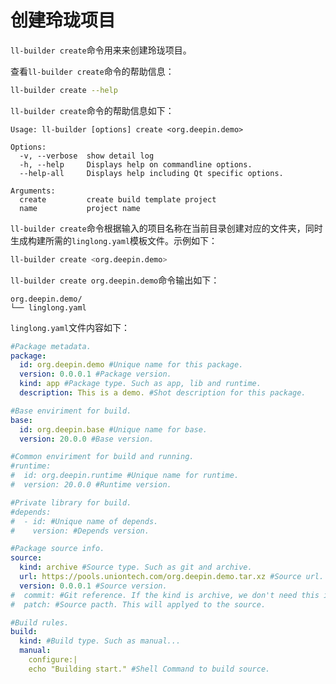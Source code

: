 # 创建玲珑项目

`ll-builder create`命令用来来创建玲珑项目。

查看`ll-builder create`命令的帮助信息：

```bash
ll-builder create --help
```

`ll-builder create`命令的帮助信息如下：

```text
Usage: ll-builder [options] create <org.deepin.demo>

Options:
  -v, --verbose  show detail log
  -h, --help     Displays help on commandline options.
  --help-all     Displays help including Qt specific options.

Arguments:
  create         create build template project
  name           project name
```

`ll-builder create`命令根据输入的项目名称在当前目录创建对应的文件夹，同时生成构建所需的`linglong.yaml`模板文件。示例如下：

```bash
ll-builder create <org.deepin.demo>
```

`ll-builder create org.deepin.demo`命令输出如下：

```text
org.deepin.demo/
└── linglong.yaml
```

`linglong.yaml`文件内容如下：

```yaml
#Package metadata.
package:
  id: org.deepin.demo #Unique name for this package.
  version: 0.0.0.1 #Package version.
  kind: app #Package type. Such as app, lib and runtime.
  description: This is a demo. #Shot description for this package.

#Base enviriment for build.
base:
  id: org.deepin.base #Unique name for base.
  version: 20.0.0 #Base version.

#Common enviriment for build and running.
#runtime:
#  id: org.deepin.runtime #Unique name for runtime.
#  version: 20.0.0 #Runtime version.

#Private library for build.
#depends:
#  - id: #Unique name of depends.
#    version: #Depends version.

#Package source info.
source:
  kind: archive #Source type. Such as git and archive.
  url: https://pools.uniontech.com/org.deepin.demo.tar.xz #Source url. It is used to fetch source code.
  version: 0.0.0.1 #Source version.
#  commit: #Git reference. If the kind is archive, we don't need this item.
#  patch: #Source pacth. This will applyed to the source.

#Build rules.
build:
  kind: #Build type. Such as manual...
  manual:
    configure:|
    echo "Building start." #Shell Command to build source.
```
